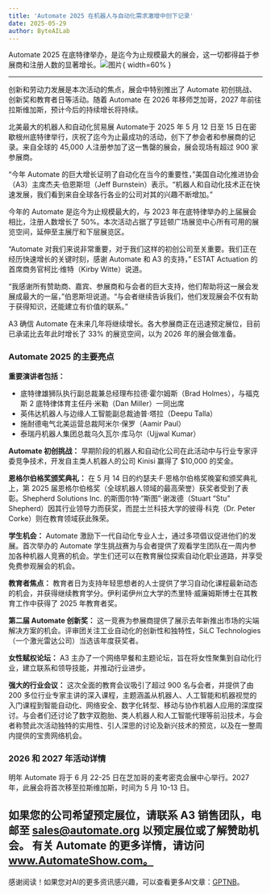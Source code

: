 ```yaml
---
title: 'Automate 2025 在机器人与自动化需求激增中创下记录'
date: 2025-05-29
author: ByteAILab
---
```


Automate 2025 在底特律举办，是迄今为止规模最大的展会，这一切都得益于参展商和注册人数的显著增长。![图片](https://ai-techpark.com/wp-content/uploads/Automate.jpg){ width=60% }

---
创新和劳动力发展是本次活动的焦点，展会中特别推出了 Automate 初创挑战、创新奖和教育者日等活动。随着 Automate 在 2026 年移师芝加哥，2027 年前往拉斯维加斯，预计今后的持续增长将持续。

北美最大的机器人和自动化贸易展 Automate于 2025 年 5 月 12 日至 15 日在密歇根州底特律举行，庆祝了迄今为止最成功的活动，创下了参会者和参展商的记录。来自全球的 45,000 人注册参加了这一售罄的展会，展会现场有超过 900 家参展商。

“今年 Automate 的巨大增长证明了自动化在当今的重要性，”美国自动化推进协会（A3）主席杰夫·伯恩斯坦（Jeff Burnstein）表示。“机器人和自动化技术正在快速发展，我们看到来自全球各行各业的公司对其的兴趣不断增加。”

今年的 Automate 是迄今为止规模最大的，与 2023 年在底特律举办的上届展会相比，注册人数增长了 50%。本次活动占据了亨廷顿广场展览中心所有可用的展览空间，延伸至主展厅和下层展览区。

“Automate 对我们来说非常重要，对于我们这样的初创公司至关重要。我们正在经历快速增长的关键时刻，感谢 Automate 和 A3 的支持，” ESTAT Actuation 的首席商务官柯比·维特（Kirby Witte）说道。

“我感谢所有赞助商、嘉宾、参展商和与会者的巨大支持，他们帮助将这一展会发展成最大的一届，”伯恩斯坦说道。“与会者继续告诉我们，他们发现展会不仅有助于获得知识，还能建立有价值的联系。”

A3 确信 Automate 在未来几年将继续增长。各大参展商正在迅速预定展位，目前已承诺比去年此时增长了 33% 的展览空间，以为 2026 年的展会做准备。

### Automate 2025 的主要亮点

**重要演讲者包括：**

- 底特律雄狮队执行副总裁兼总经理布拉德·霍尔姆斯（Brad Holmes），与福克斯 2 底特律体育主任丹·米勒（Dan Miller）一同出席
- 英伟达机器人与边缘人工智能副总裁迪普·塔拉（Deepu Talla）
- 施耐德电气北美运营总裁阿米尔·保罗（Aamir Paul）
- 泰瑞丹机器人集团总裁乌久瓦尔·库马尔（Ujjwal Kumar）

**Automate 初创挑战：** 早期阶段的机器人和自动化公司在此活动中与行业专家评委竞争技术，开发自主类人机器人的公司 Kinisi 赢得了 $10,000 的奖金。

**恩格尔伯格奖颁奖典礼：** 在 5 月 14 日的约瑟夫·F·恩格尔伯格奖晚宴和颁奖典礼上，第 2025 届恩格尔伯格奖（全球机器人领域的最高荣誉）获奖者受到了表彰。Shepherd Solutions Inc. 的斯图尔特·“斯图”·谢泼德（Stuart “Stu” Shepherd）因其行业领导力而获奖，而昆士兰科技大学的彼得·科克（Dr. Peter Corke）则在教育领域获此殊荣。

**学生机会：** Automate 激励下一代自动化专业人士，通过多项倡议促进他们的发展。首次举办的 Automate 学生挑战赛为与会者提供了观看学生团队在一周内参加各种机器人竞赛的机会。学生们还可以在教育展位探索自动化职业道路，并享受免费参观展会的机会。

**教育者焦点：** 教育者日为支持年轻思想者的人士提供了学习自动化课程最新动态的机会，并获得继续教育学分。伊利诺伊州立大学的杰里特·威廉姆斯博士在其教育工作中获得了 2025 年教育者奖。

**第二届 Automate 创新奖：** 这一竞赛为参展商提供了展示去年新推出市场的尖端解决方案的机会。评审团关注工业自动化的创新性和独特性，SiLC Technologies（一个激光雷达公司）当选该年度获奖者。

**女性赋权论坛：** A3 主办了一个网络早餐和主题论坛，旨在将女性聚集到自动化行业，建立联系和领导技能，并推动行业进步。

**强大的行业会议：** 这次全面的教育会议吸引了超过 900 名与会者，并提供了由 200 多位行业专家主讲的深入课程，主题涵盖从机器人、人工智能和机器视觉的入门课程到智能自动化、网络安全、数字化转型、移动与协作机器人应用的深度探讨。与会者们还讨论了数字双胞胎、类人机器人和人工智能代理等前沿技术，与会者称赞此次活动独特的实用性、引人深思的讨论及新兴技术的预览，以及在一整周内提供的宝贵网络机会。

### 2026 和 2027 年活动详情
明年 Automate 将于 6 月 22-25 日在芝加哥的麦考密克会展中心举行。2027 年，此展会将首次移至拉斯维加斯，时间为 5 月 10-13 日。

如果您的公司希望预定展位，请联系 A3 销售团队，电邮至 sales@automate.org 以预定展位或了解赞助机会。
有关 Automate 的更多详情，请访问 www.AutomateShow.com。
---
感谢阅读！如果您对AI的更多资讯感兴趣，可以查看更多AI文章：[GPTNB](https://gptnb.com)。